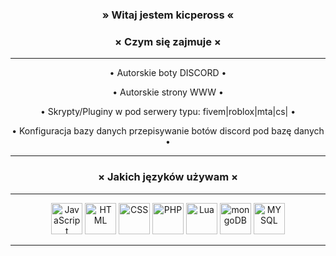 
<h3 align="center">» Witaj jestem kicpeross «</h3>

<h3 align="center">× Czym się zajmuje ×</h3>
<hr/>
<p align="center">• Autorskie boty DISCORD •</p>
<p align="center">• Autorskie strony WWW •</p>
<p align="center">• Skrypty/Pluginy w pod serwery typu: fivem|roblox|mta|cs| •</p>
<p align="center">• Konfiguracja bazy danych przepisywanie botów discord pod bazę danych •</p>
<hr/>
<h3 align="center">× Jakich języków używam ×</h3>
<hr/>
<p align="center">
<img draggable="false" alt="JavaScript" width="50px" src="https://imgur.com/msn7dGi.png" />
<img draggable="false" alt="HTML" width="50px" src="https://imgur.com/s3NIj4N.png" />
<img draggable="false" alt="CSS" width="50px" src="https://imgur.com/Mhf3x54.png" />
<img draggable="false" alt="PHP" width="50px" src="https://imgur.com/FSH8AiL.png" />
<img draggable="false" alt="Lua" width="50px" src="https://imgur.com/AmPvaBZ.png" />
<img draggable="false" alt="mongoDB" width="50px" src="https://imgur.com/rtWDlQi.png" />
<img draggable="false" alt="MYSQL" width="50px" src="https://imgur.com/AEr81sg.png" />
</p>
<hr/>
